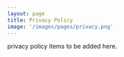 ```yaml
---
layout: page
title: Privacy Policy
image: '/images/pages/privacy.png'
---
```


privacy policy items to be added here.